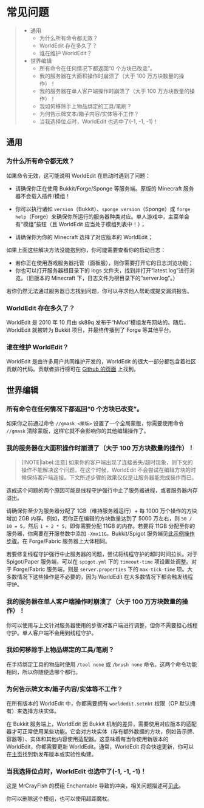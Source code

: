 # 常见问题

> * 通用
>   * 为什么所有命令都无效？
>   * WorldEdit 存在多久了？
>   * 谁在维护 WorldEdit？
> * 世界编辑
>   * 所有命令在任何情况下都返回“0 个方块已改变”。
>   * 我的服务器在大面积操作时崩溃了（大于 100 万方块数量的操作）！
>   * 我的服务器在单人客户端操作时崩溃了（大于 100 万方块数量的操作）！
>   * 我如何移除手上物品绑定的工具/笔刷？
>   * 为何告示牌文本/箱子内容/实体等不工作？
>   * 当我选择位点时，WorldEdit 也选中了(-1, -1, -1)！

## 通用

### 为什么所有命令都无效？

如果命令无效，这可能说明 WorldEdit 在启动时遇到了问题：

* 请确保你正在使用 Bukkit/Forge/Sponge 等服务端。原版的 Minecraft 服务器不会载入插件/模组！

* 你可以执行诸如 `version`（Bukkit）、`sponge version`（Sponge）或 `forge help`（Forge）来确保你所运行的服务器种类对应。单人游戏中，主菜单会有“模组”按钮（且 WorldEdit 应当处于模组列表中！）；

* 请确保你为你的 Minecraft 选择了对应版本的 WorldEdit；

如果上面这些解决方法没能抱到你，你可能需要查看你的启动日志：

* 若你正在使用游戏服务器托管（面板服），则你需要打开它的日志浏览功能；
* 你也可以打开服务器根目录下的 logs 文件夹，找到并打开“latest.log”进行浏览。（旧版本的 Minecraft 下，日志文件为根目录下的“server.log”。）

若你仍然无法通过服务器日志找到问题，你可以寻求他人帮助或提交漏洞报告。

### WorldEdit 存在多久了？

WorldEdit 是 2010 年 10 月由 sk89q 发布于“hMod”模组发布网站的。随后，WorldEdit 就被转为 Bukkit 项目，并最终传播到了 Forge 等其他平台。

### 谁在维护 WorldEdit？

WorldEdit 是由许多用户共同维护开发的，WorldEdit 的很大一部分都包含着社区贡献的代码。贡献者排行榜可在 [Github 的页面](https://github.com/EngineHub/WorldEdit/graphs/contributors) 上找到。

## 世界编辑

### 所有命令在任何情况下都返回“0 个方块已改变”。

如果你之前通过命令 `//gmask <蒙版>` 设置了一个全局蒙版，你需要使用命令 `//gmask` 清除蒙版，这样它就不会影响你的其他编辑操作了。

### 我的服务器在大面积操作时崩溃了（大于 100 万方块数量的操作）！

> [!NOTE|label:注意]
> 如果你的客户端出现了连接丢失/超时现象，则下文的操作不能解决这个问题。在这个时候，WorldEdit 不会尝试在编辑方块的时候保持客户端连接。下文所述步骤的效果仅仅是让服务器能完成操作而已。

造成这个问题的两个原因可能是线程守护强行中止了服务器进程，或者服务器内存溢出。

请确保你至少为服务器分配了 1GB（维持服务器运行）+ 每 1000 万个操作的方块增加 2GB 内存。例如，若你正在编辑的方块数量达到了 5000 万左右，则 `50 / 10 = 5`，然后 `1 + 2 * 5`，即你需要分配 11GB 的内存。若要将 11GB 分配至你的服务器，你需要在开服参数中添加 `-Xmx11G`。Bukkit/Spigot 服务端见[此示例操作步骤](https://bukkit.gamepedia.com/Setting_the_Java_Virtual_Machine_Heap_Size)。在 Forge/Fabric 服务器上大体相同。

若要修复线程守护强行中止服务器的问题，尝试将线程守护的超时时间拉长。对于 Spigot/Paper 服务端，可以在 `spigot.yml` 下的 `timeout-time` 项设置处调整。对于 Forge/Fabric 服务端，则是 `server.properties` 下的 `max-tick-time` 项。大多数情况下这些操作是不必要的，因为 WorldEdit 在大多数情况下都会触发线程守护。

### 我的服务器在单人客户端操作时崩溃了（大于 100 万方块数量的操作）！

你可以使用与上文针对服务器使用的步骤对客户端进行调整，但你不需要担心线程守护。单人客户端不会用到线程守护。

### 我如何移除手上物品绑定的工具/笔刷？

在手持绑定工具的物品时使用 `/tool none` 或 `/brush none` 命令。这两个命令功能相同，所以你随便选哪个都行。

### 为何告示牌文本/箱子内容/实体等不工作？

在所有版本的 WorldEdit 中，你都需要拥有 `worldedit.setnbt` 权限（OP 默认拥有）来选择方块实体。

在 Bukkit 服务端上，WorldEdit 因 Bukkit 机制的差异，需要使用对应版本的适配器才可正常使用某些功能。它会对方块实体（存有额外数据的方块，例如告示牌、容器等）、实体和其他内容使用适配器。这意味着每当你使用新版本的 WorldEdit，你都需要更新 WorldEdit。通常，WorldEdit 将会快速更新，你可以在[主页](https://worldedit.enginehub.org/en/latest/)找到新发布版本或实验性构建。

### 当我选择位点时，WorldEdit 也选中了(-1, -1, -1)！

这是 MrCrayFish 的模组 Enchantable 导致的冲突，相关问题描述可[见此](https://github.com/MrCrayfish/Enchantable/issues/18)。

你可以删除这个模组，也可以使用超距魔杖。